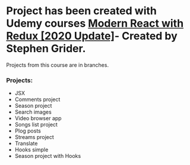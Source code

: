 # Project has been created with Udemy courses [Modern React with Redux [2020 Update]](https://www.udemy.com/course/react-redux/)- Created by Stephen Grider.

Projects from this course are in branches.<br />

### Projects: 
- JSX
- Comments project
- Season project
- Search images
- Video browser app
- Songs list project
- Plog posts
- Streams project
- Translate
- Hooks simple
- Season project with Hooks
